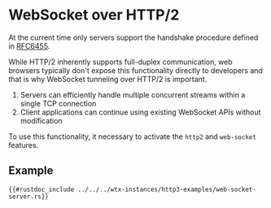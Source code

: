 # WebSocket over HTTP/2


At the current time only servers support the handshake procedure defined in [RFC6455](https://https://datatracker.ietf.org/doc/html/rfc8441).

While HTTP/2 inherently supports full-duplex communication, web browsers typically don't expose this functionality directly to developers and that is why WebSocket tunneling over HTTP/2 is important.

1. Servers can efficiently handle multiple concurrent streams within a single TCP connection
2. Client applications can continue using existing WebSocket APIs without modification

To use this functionality, it necessary to activate the `http2` and `web-socket` features.

## Example

```rust,edition2021,no_run
{{#rustdoc_include ../../../wtx-instances/http3-examples/web-socket-server.rs}}
```